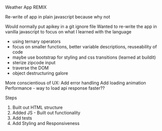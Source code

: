 Weather App REMIX

Re-write of app in plain javascript because why not

<!-- how to run / build / test your creation.
your thought process when creating the solution.
any tradeoffs you made.
anything you might implement with more time (features, fixes, technical debt corrections etc). -->

Would normally put apikey in a git ignore file
Wanted to re-write the app in vanilla javascript to focus on what I learned with the language
 - using ternary operators
 - focus on smaller functions, better variable descriptions, reuseability of code
 - maybe use bootstrap for styling and css transitions (learned at buildit)
 - sterize zipcode input
 - traverse the DOM
 - object destructuring galore 

More conscientious of UX:
 Add error handling
 Add loading animation
 Performance - way to load api response faster??


 Steps
 1. Built out HTML structure
 2. Added JS - Built out functionality
 3. Add tests
 4. Add Styling and Responsiveness
